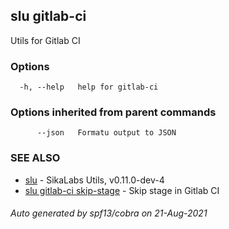 ## slu gitlab-ci

Utils for Gitlab CI

### Options

```
  -h, --help   help for gitlab-ci
```

### Options inherited from parent commands

```
      --json   Formatu output to JSON
```

### SEE ALSO

* [slu](slu.md)	 - SikaLabs Utils, v0.11.0-dev-4
* [slu gitlab-ci skip-stage](slu_gitlab-ci_skip-stage.md)	 - Skip stage in Gitlab CI

###### Auto generated by spf13/cobra on 21-Aug-2021
